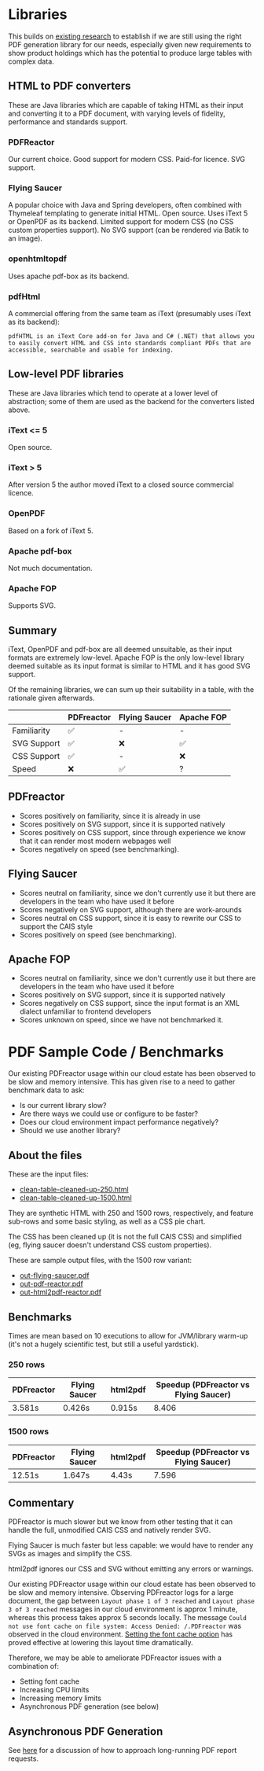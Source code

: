 # Libraries

This builds on [existing research](https://caisgroup.atlassian.net/wiki/spaces/StructuredSolutions/pages/4183490614/PDF+Generation) to establish if we are still using the right PDF generation library for our needs, especially given new requirements to show product holdings which has the potential to produce large tables with complex data.

## HTML to PDF converters

These are Java libraries which are capable of taking HTML as their input and converting it to a PDF document, with varying levels of fidelity, performance and standards support.

### PDFReactor

Our current choice. Good support for modern CSS. Paid-for licence. SVG support.

### Flying Saucer

A popular choice with Java and Spring developers, often combined with Thymeleaf templating to generate initial HTML. Open source. Uses iText 5 or OpenPDF as its backend. Limited support for modern CSS (no CSS custom properties support). No SVG support (can be rendered via Batik to an image).

### openhtmltopdf

Uses apache pdf-box as its backend.

### pdfHtml

A commercial offering from the same team as iText (presumably uses iText as its backend):

`pdfHTML is an iText Core add-on for Java and C# (.NET) that allows you to easily convert HTML and CSS into standards compliant PDFs that are accessible, searchable and usable for indexing.
`

## Low-level PDF libraries

These are Java libraries which tend to operate at a lower level of abstraction; some of them are used as the backend for the converters listed above.

### iText <= 5

Open source.

### iText > 5

After version 5 the author moved iText to a closed source commercial licence.

### OpenPDF

Based on a fork of iText 5.

### Apache pdf-box

Not much documentation.

### Apache FOP

Supports SVG.

## Summary

iText, OpenPDF and pdf-box are all deemed unsuitable, as their input formats are extremely low-level. Apache FOP is the only low-level library deemed suitable as its input format is similar to HTML and it has good SVG support.

Of the remaining libraries, we can sum up their suitability in a table, with the rationale given afterwards.

|             | PDFreactor | Flying Saucer | Apache FOP |
|-------------|------------|---------------|------------|
| Familiarity  | ✅          | -             | -          |
| SVG Support | ✅          | ❌             | ✅          |          
| CSS Support | ✅          | -             | ❌          |
| Speed       | ❌          | ✅             | ?          |

## PDFreactor
- Scores positively on familiarity, since it is already in use
- Scores positively on SVG support, since it is supported natively
- Scores positively on CSS support, since through experience we know that it can render most modern webpages well
- Scores negatively on speed (see benchmarking).
## Flying Saucer
- Scores neutral on familiarity, since we don't currently use it but there are developers in the team who have used it before
- Scores negatively on SVG support, although there are work-arounds
- Scores neutral on CSS support, since it is easy to rewrite our CSS to support the CAIS style
- Scores positively on speed (see benchmarking).

## Apache FOP
- Scores neutral on familiarity, since we don't currently use it but there are developers in the team who have used it before
- Scores positively on SVG support, since it is supported natively
- Scores negatively on CSS support, since the input format is an XML dialect unfamiliar to frontend developers
- Scores unknown on speed, since we have not benchmarked it.

# PDF Sample Code / Benchmarks

Our existing PDFreactor usage within our cloud estate has been observed to be slow and memory intensive. This has given rise to a need to gather benchmark data to ask:

- Is our current library slow?
- Are there ways we could use or configure to be faster?
- Does our cloud environment impact performance negatively?
- Should we use another library?

## About the files

These are the input files:

- [clean-table-cleaned-up-250.html](resources/clean-table-cleaned-up-250.html)
- [clean-table-cleaned-up-1500.html](resources/clean-table-cleaned-up-1500.html)

They are synthetic HTML with 250 and 1500 rows, respectively, and feature sub-rows and some basic styling, as well as a CSS pie chart.

The CSS has been cleaned up (it is not the full CAIS CSS) and simplified (eg, flying saucer doesn't understand CSS custom properties).

These are sample output files, with the 1500 row variant:

- [out-flying-saucer.pdf](test-flying-saucer/out-flying-saucer.pdf)
- [out-pdf-reactor.pdf](test-pdfreactor/out-pdf-reactor.pdf)
- [out-html2pdf-reactor.pdf](test-html2pdf/out-pdf-reactor.pdf)

## Benchmarks

Times are mean based on 10 executions to allow for JVM/library warm-up (it's not a hugely scientific test, but still a useful yardstick).

### 250 rows

| PDFreactor | Flying Saucer | html2pdf | Speedup (PDFreactor vs Flying Saucer) |
|------------|---------------|----------|---------|
| 3.581s     | 0.426s        | 0.915s   | 8.406   |

### 1500 rows

| PDFreactor | Flying Saucer | html2pdf | Speedup (PDFreactor vs Flying Saucer) |
|------------|---------------|----------|---------|
| 12.51s     | 1.647s        | 4.43s    | 7.596   |

## Commentary

PDFreactor is much slower but we know from other testing that it can handle the full, unmodified CAIS CSS and natively render SVG.

Flying Saucer is much faster but less capable: we would have to render any SVGs as images and simplify the CSS.

html2pdf ignores our CSS and SVG without emitting any errors or warnings.

Our existing PDFreactor usage within our cloud estate has been observed to be slow and memory intensive. Observing PDFreactor logs for a large document, the gap between `Layout phase 1 of 3 reached` and `Layout phase 3 of 3 reached` messages in our cloud environment is approx 1 minute, whereas this process takes approx 5 seconds locally. The message `Could not use font cache on file system: Access Denied: /.PDFreactor` was observed in the cloud environment. [Setting the font cache option](https://github.com/cais-group/structured-products/pull/307/files) has proved effective at lowering this layout time dramatically.

Therefore, we may be able to ameliorate PDFreactor issues with a combination of:
- Setting font cache
- Increasing CPU limits
- Increasing memory limits
- Asynchronous PDF generation (see below)

## Asynchronous PDF Generation

See [here](doc/async-use-cases.md) for a discussion of how to approach long-running PDF report requests.
